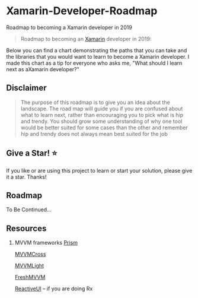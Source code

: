 # Xamarin-Developer-Roadmap
Roadmap to becoming a Xamarin developer in 2019

> Roadmap to becoming an [Xamarin](https://docs.microsoft.com/en-us/xamarin/) developer in 2019:

Below you can find a chart demonstrating the paths that you can take and the libraries that you would want to learn to become a Xamarin developer. I made this chart as a tip for everyone who asks me, "What should I learn next as aXamarin developer?"

## Disclaimer

> The purpose of this roadmap is to give you an idea about the landscape. The road map will guide you if you are confused about what to learn next, rather than encouraging you to pick what is hip and trendy. You should grow some understanding of why one tool would be better suited for some cases than the other and remember hip and trendy does not always mean best suited for the job

## Give a Star! :star:

If you like or are using this project to learn or start your solution, please give it a star. Thanks!

## Roadmap

To Be Continued...

## Resources

1. MVVM frameworks
    [Prism](https://github.com/PrismLibrary/Prism)
    
    [MVVMCross](https://www.mvvmcross.com/)
    
    [MVVMLight](http://www.mvvmlight.net/)
    
    [FreshMVVM](https://github.com/rid00z/FreshMvvm)
    
    [ReactiveUI](https://reactiveui.net/) – if you are doing Rx

